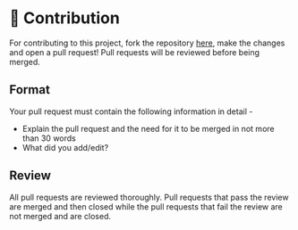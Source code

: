# 🤝 Contribution

For contributing to this project, fork the repository [here](https://github.com/jaipack17/cli-pages), make the changes and open a pull request! Pull requests will be reviewed before being merged.

## Format

Your pull request must contain the following information in detail - 

* Explain the pull request and the need for it to be merged in not more than 30 words
* What did you add/edit?

## Review

All pull requests are reviewed thoroughly. Pull requests that pass the review are merged and then closed while the pull requests that fail the review are not merged and are closed.
